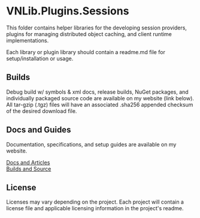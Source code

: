# VNLib.Plugins.Sessions 

This folder contains helper libraries for the developing session providers, plugins for managing distributed object caching, and client runtime implementations.   

Each library or plugin library should contain a readme.md file for setup/installation or usage.

## Builds
Debug build w/ symbols & xml docs, release builds, NuGet packages, and individually packaged source code are available on my website (link below). All tar-gzip (.tgz) files will have an associated .sha256 appended checksum of the desired download file.

## Docs and Guides
Documentation, specifications, and setup guides are available on my website.  

[Docs and Articles](https://www.vaughnnugent.com/resources/software/articles?tags=docs,_vnlib.plugins.sessions)  
[Builds and Source](https://www.vaughnnugent.com/resources/software/modules/VNLib.Core)  

## License 
Licenses may vary depending on the project. Each project will contain a license file and applicable licensing information in the project's readme.  
